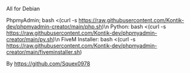 All for Debian

PhpmyAdmin;   bash <(curl -s https://raw.githubusercontent.com/Kontik-dev/phpmyadmin-creator/main/php.sh)\n
Python: bash <(curl -s https://raw.githubusercontent.com/Kontik-dev/phpmyadmin-creator/main/py.sh)\n
FiveM Installer: bash <(curl -s https://raw.githubusercontent.com/Kontik-dev/phpmyadmin-creator/main/fiveminstaller.sh)

By https://github.com/Squex0978
